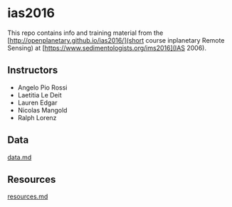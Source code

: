 # ias2016

This repo contains info and training material from the [http://openplanetary.github.io/ias2016/](short course inplanetary Remote Sensing) at [https://www.sedimentologists.org/ims2016](IAS 2006). 

## Instructors

* Angelo Pio Rossi
* Laetitia Le Deit
* Lauren Edgar
* Nicolas Mangold
* Ralph Lorenz

## Data

[data.md](data.md)

## Resources

[resources.md](resources.md)

